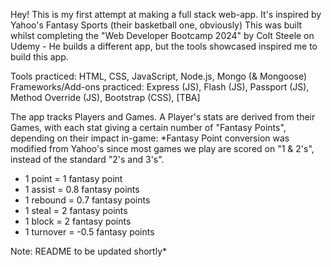Hey! This is my first attempt at making a full stack web-app. It's inspired by Yahoo's Fantasy Sports (their basketball one, obviously)
This was built whilst completing the "Web Developer Bootcamp 2024" by Colt Steele on Udemy - He builds a different app, but the tools showcased inspired me to build this app.

Tools practiced: HTML, CSS, JavaScript, Node.js, Mongo (& Mongoose)
Frameworks/Add-ons practiced: Express (JS), Flash (JS), Passport (JS), Method Override (JS), Bootstrap (CSS), [TBA]

The app tracks Players and Games.
A Player's stats are derived from their Games, with each stat giving a certain number of "Fantasy Points", depending on their impact in-game:
*Fantasy Point conversion was modified from Yahoo's since most games we play are scored on "1 & 2's", instead of the standard "2's and 3's".
- 1 point = 1 fantasy point
- 1 assist = 0.8 fantasy points
- 1 rebound = 0.7 fantasy points
- 1 steal = 2 fantasy points
- 1 block = 2 fantasy points
- 1 turnover = -0.5 fantasy points

Note: README to be updated shortly*
